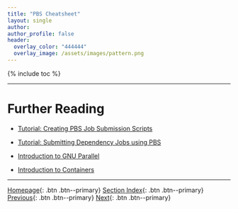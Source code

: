 ```yaml
---
title: "PBS Cheatsheet"
layout: single
author:
author_profile: false
header:
  overlay_color: "444444"
  overlay_image: /assets/images/pattern.png
---
```


{% include toc %}









___
# Further Reading
* [Tutorial: Creating PBS Job Submission Scripts](03-pbs-1-tutorial-job-submission)
* [Tutorial: Submitting Dependency Jobs using PBS](04-pbs-2-tutorial-submitting-dependency)

* [Introduction to GNU Parallel](../../06-PARALLEL/01-introduction-to-gnu-parallel)
* [Introduction to Containers](../../07-CONTAINERS/00-introduction-to-containers)


___

[Homepage](../../../index.md){: .btn  .btn--primary}
[Section Index](../../00-IntroToHPC-LandingPage){: .btn  .btn--primary}
[Previous](01-pbs-basics){: .btn  .btn--primary}
[Next](03-pbs-1-tutorial-job-submission){: .btn  .btn--primary}

